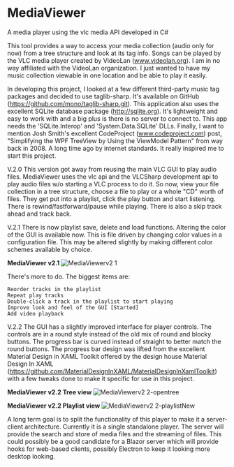 # MediaViewer
A media player using the vlc media API developed in C#

This tool provides a way to access your media collection (audio only for now) from a tree structure and look at its tag info. Songs can be played by the VLC media player created by VideoLan (www.videolan.org). I am in no way affiliated with the VideoLan organization. I just wanted to have my music collection viewable in one location and be able to play it easily.

In developing this project, I looked at a few different third-party music tag packages and decided to use taglib-sharp. It's available on GitHub (https://github.com/mono/taglib-sharp.git). This application also uses the excellent SQLite database package (http://sqlite.org). It's lightweight and easy to work with and a big plus is there is no server to connect to. This app needs the 'SQLite.Interop' and 'System.Data.SQLite' DLLs. Finally, I want to mention Josh Smith's excellent CodeProject (www.codeproject.com) post, "Simplifying the WPF TreeView by Using the ViewModel Pattern" from way back in 2008. A long time ago by internet standards. It really inspired me to start this project.

V.2.0 This version got away from reusing the main VLC GUI to play audio files. MediaViewer uses the vlc api and the VLCSharp development api to play audio files w/o starting a VLC process to do it. So now, view your file collection in a tree structure, choose a file to play or a whole "CD" worth of files. They get put into a playlist, click the play button and start listening. There is rewind/fastforward/pause while playing. There is also a skip track ahead and track back.

V.2.1 There is now playlist save, delete and load functions. Altering the color of the GUI is available now. This is file driven by changing color values in a configuration file. This may be altered slightly by making different color schemes available by choice.

**MediaViewer v2.1**
![MediaViewerv2 1](https://user-images.githubusercontent.com/8380677/85210193-dc48eb80-b30b-11ea-880c-05e11cb6f696.PNG?raw=true "MediaViewer v2.1")

There's more to do. The biggest items are:

    Reorder tracks in the playlist
    Repeat play tracks
    Double-click a track in the playlist to start playing
    Improve look and feel of the GUI [Started]
    Add video playback

V.2.2 The GUI has a slightly improved interface for player controls.  The controls are in a round style instead of the old mix of round and blocky buttons.  The progress bar is curved instead of straight to better match the round buttons.  The progress bar design was lifted from the excellent Material Design in XAML Toolkit offered by the design house Material Design In XAML (https://github.com/MaterialDesignInXAML/MaterialDesignInXamlToolkit) with a few tweaks done to make it specific for use in this project.

**MediaViewer v2.2 Tree view**
![MediaViewerv2 2-opentree](https://user-images.githubusercontent.com/8380677/85210266-7f016a00-b30c-11ea-9155-b881de04f779.PNG?raw=true "MediaViewer v2.2 - Tree view")

**MediaViewer v2.2 Playlist view**
![MediaViewerv2 2-playlistNew](https://user-images.githubusercontent.com/8380677/85210496-3e0a5500-b30e-11ea-94c6-6eb9f4085c7a.PNG?raw=true "MediaViewer v2.2 - Playlist view")


A long term goal is to split the functionality of this player to make it a server-client architecture. Currently it is a single standalone player. The server will provide the search and store of media files and the streaming of files. This could possibly be a good candidate for a Blazor server which will provide hooks for web-based clients, possibly Electron to keep it looking more desktop looking.



